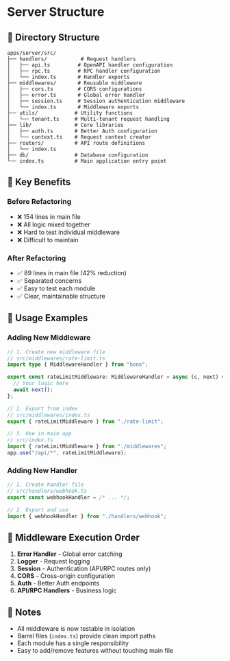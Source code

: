 # Server Structure

## 📁 Directory Structure

```
apps/server/src/
├── handlers/           # Request handlers
│   ├── api.ts         # OpenAPI handler configuration
│   ├── rpc.ts         # RPC handler configuration
│   └── index.ts       # Handler exports
├── middlewares/       # Reusable middleware
│   ├── cors.ts        # CORS configurations
│   ├── error.ts       # Global error handler
│   ├── session.ts     # Session authentication middleware
│   └── index.ts       # Middleware exports
├── utils/            # Utility functions
│   └── tenant.ts     # Multi-tenant request handling
├── lib/              # Core libraries
│   ├── auth.ts       # Better Auth configuration
│   └── context.ts    # Request context creator
├── routers/          # API route definitions
│   └── index.ts
├── db/               # Database configuration
└── index.ts          # Main application entry point
```

## 🎯 Key Benefits

### Before Refactoring
- ❌ 154 lines in main file
- ❌ All logic mixed together
- ❌ Hard to test individual middleware
- ❌ Difficult to maintain

### After Refactoring
- ✅ 89 lines in main file (42% reduction)
- ✅ Separated concerns
- ✅ Easy to test each module
- ✅ Clear, maintainable structure

## 📖 Usage Examples

### Adding New Middleware

```typescript
// 1. Create new middleware file
// src/middlewares/rate-limit.ts
import type { MiddlewareHandler } from "hono";

export const rateLimitMiddleware: MiddlewareHandler = async (c, next) => {
  // Your logic here
  await next();
};

// 2. Export from index
// src/middlewares/index.ts
export { rateLimitMiddleware } from "./rate-limit";

// 3. Use in main app
// src/index.ts
import { rateLimitMiddleware } from "./middlewares";
app.use("/api/*", rateLimitMiddleware);
```

### Adding New Handler

```typescript
// 1. Create handler file
// src/handlers/webhook.ts
export const webhookHandler = /* ... */;

// 2. Export and use
import { webhookHandler } from "./handlers/webhook";
```

## 🔧 Middleware Execution Order

1. **Error Handler** - Global error catching
2. **Logger** - Request logging
3. **Session** - Authentication (API/RPC routes only)
4. **CORS** - Cross-origin configuration
5. **Auth** - Better Auth endpoints
6. **API/RPC Handlers** - Business logic

## 📝 Notes

- All middleware is now testable in isolation
- Barrel files (`index.ts`) provide clean import paths
- Each module has a single responsibility
- Easy to add/remove features without touching main file
